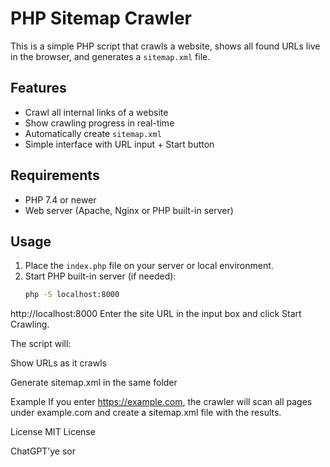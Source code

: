 # PHP Sitemap Crawler

This is a simple PHP script that crawls a website, shows all found URLs live in the browser, and generates a `sitemap.xml` file.

## Features
- Crawl all internal links of a website
- Show crawling progress in real-time
- Automatically create `sitemap.xml`
- Simple interface with URL input + Start button

## Requirements
- PHP 7.4 or newer  
- Web server (Apache, Nginx or PHP built-in server)

## Usage
1. Place the `index.php` file on your server or local environment.
2. Start PHP built-in server (if needed):
   ```bash
   php -S localhost:8000
http://localhost:8000
Enter the site URL in the input box and click Start Crawling.

The script will:

Show URLs as it crawls

Generate sitemap.xml in the same folder

Example
If you enter https://example.com, the crawler will scan all pages under example.com and create a sitemap.xml file with the results.

License
MIT License








ChatGPT’ye sor
